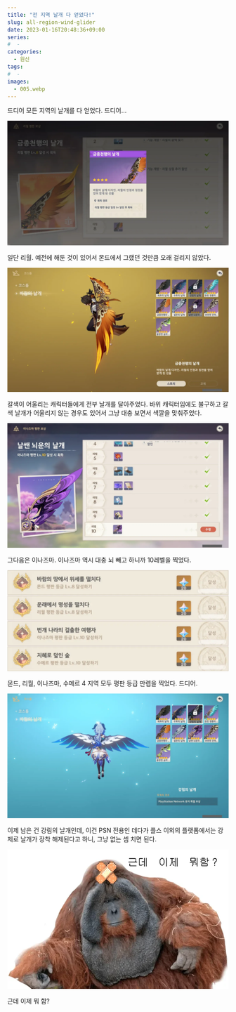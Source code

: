 ```yaml
---
title: "전 지역 날개 다 얻었다!"
slug: all-region-wind-glider
date: 2023-01-16T20:48:36+09:00
series:
#  - 
categories:
  - 원신
tags:
#  - 
images:
  - 005.webp
---
```


드디어 모든 지역의 날개를 다 얻었다. 드디어...

![](001.webp)

일단 리월. 예전에 해둔 것이 있어서 몬드에서 그랬던 것만큼 오래 걸리지 않았다.

![](002.webp)

갈색이 어울리는 캐릭터들에게 전부 날개를 달아주었다. 바위 캐릭터임에도 불구하고 갈색 날개가 어울리지 않는 경우도 있어서 그냥 대충 보면서 색깔을 맞춰주었다.

![](003.webp)

그다음은 이나즈마. 이나즈마 역시 대충 뇌 빼고 하니까 10레벨을 찍었다.

![](004.webp)

몬드, 리월, 이나즈마, 수메르 4 지역 모두 평판 등급 만렙을 찍었다. 드디어.

![](005.webp)

이제 남은 건 강림의 날개인데, 이건 PSN 전용인 데다가 플스 이외의 플랫폼에서는 강제로 날개가 장착 해제된다고 하니, 그냥 없는 셈 치면 된다.

![](006.webp?width=500px)

근데 이제 뭐 함?
